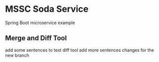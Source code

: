 # MSSC Soda Service

Spring Boot microservice example

## Merge and Diff Tool
 add some sentences to test diff tool
 add more sentences
 changes for the new branch
